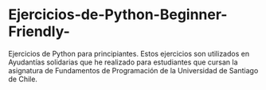 # Ejercicios-de-Python-Beginner-Friendly-
Ejercicios de Python para principiantes. Estos ejercicios son utilizados en Ayudantías solidarias que he realizado para estudiantes que cursan la asignatura de Fundamentos de Programación de la Universidad de Santiago de Chile.

